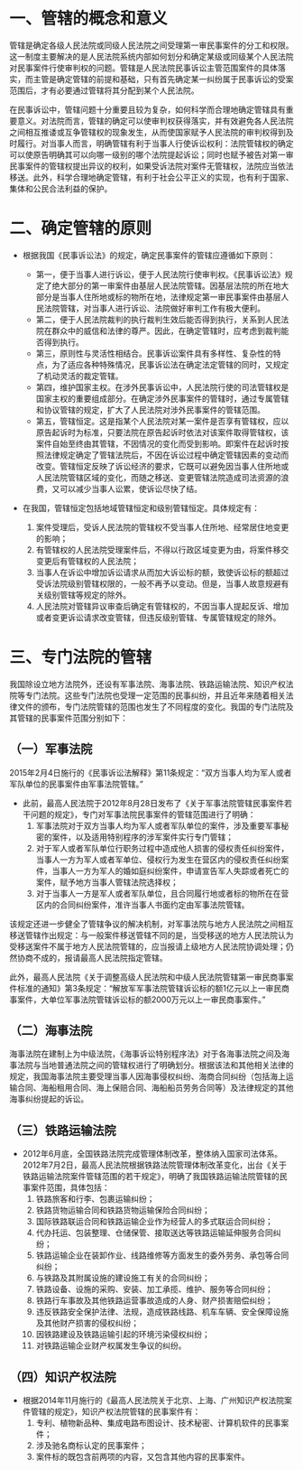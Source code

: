 # 一、管辖的概念和意义
管辖是确定各级人民法院或同级人民法院之间受理第一审民事案件的分工和权限。这一制度主要解决的是人民法院系统内部如何划分和确定某级或同级某个人民法院对民事案件行使审判权的问题。管辖是人民法院民事诉讼主管范围案件的具体落实，而主管是确定管辖的前提和基础，只有首先确定某一纠纷属于民事诉讼的受案范围后，才有必要通过管辖将其分配到某个人民法院。

在民事诉讼中，管辖问题十分重要且较为复杂，如何科学而合理地确定管辖具有重要意义。对法院而言，管辖的确定可以使审判权获得落实，并有效避免各人民法院之间相互推诿或互争管辖权的现象发生，从而使国家赋予人民法院的审判权得到及时履行。对当事人而言，明确管辖有利于当事人行使诉讼权利：法院管辖权的确定可以使原告明确其可以向哪一级别的哪个法院提起诉讼；同时也赋予被告对第一审民事案件的管辖权提出异议的权利，如果受诉法院对案件无管辖权，法院应当依法移送。此外，科学合理地确定管辖，有利于社会公平正义的实现，也有利于国家、集体和公民合法利益的保护。
# 二、确定管辖的原则
- 根据我国《民事诉讼法》的规定，确定民事案件的管辖应遵循如下原则：
	- 第一，便于当事人进行诉讼，便于人民法院行使审判权。《民事诉讼法》规定了绝大部分的第一审案件由基层人民法院管辖。因基层法院的所在地大部分是当事人住所地或标的物所在地，法律规定第一审民事案件由基层人民法院管辖，对当事人进行诉讼、法院做好审判工作有极大便利。
	- 第二，便于人民法院裁判的执行裁判生效后能否得到执行，关系到人民法院在群众中的威信和法律的尊严。因此，在确定管辖时，应考虑到裁判能否得到执行。
	- 第三，原则性与灵活性相结合。民事诉讼案件具有多样性、复杂性的特点，为了适应各种特殊情况，民事诉讼法在确定法定管辖的同时，又规定了机动灵活的裁定管辖。
	- 第四，维护国家主权。在涉外民事诉讼中，人民法院行使的司法管辖权是国家主权的重要组成部分。在确定涉外民事案件的管辖时，通过专属管辖和协议管辖的规定，扩大了人民法院对涉外民事案件的管辖范围。
	- 第五，管辖恒定。这是指某个人民法院对某一案件是否享有管辖权，应以原告起诉时为标准，只要法院在原告起诉时依法对该案件取得管辖权，该案件自始至终由其管辖，不因情况的变化而受到影响。即案件在起诉时按照法律规定确定了管辖法院后，不因在诉讼过程中确定管辖因素的变动而改变。管辖恒定反映了诉讼经济的要求，它既可以避免因当事人住所地或人民法院管辖区域的变化，而随之移送、变更管辖法院造成司法资源的浪费，又可以减少当事人讼累，使诉讼尽快了结。

- 在我国，管辖恒定包括地域管辖恒定和级别管辖恒定。具体规定有：
	1. 案件受理后，受诉人民法院的管辖权不受当事人住所地、经常居住地变更的影响；
	2. 有管辖权的人民法院受理案件后，不得以行政区域变更为由，将案件移交变更后有管辖权的人民法院；
	3. 当事人在诉讼中增加诉讼请求从而加大诉讼标的额，致使诉讼标的额超过受诉法院级别管辖权限的，一般不再予以变动。但是，当事人故意规避有关级别管辖等规定的除外。
	4. 人民法院对管辖异议审查后确定有管辖权的，不因当事人提起反诉、增加或者变更诉讼请求改变管辖，但违反级别管辖、专属管辖规定的除外。
# 三、专门法院的管辖
我国除设立地方法院外，还设有军事法院、海事法院、铁路运输法院、知识产权法院等专门法院。这些专门法院也受理一定范围的民事纠纷，并且近年来随着相关法律文件的颁布，专门法院管辖的范围也发生了不同程度的变化。我国的专门法院及其管辖的民事案件范围分别如下：
## （一）军事法院
2015年2月4日施行的《民事诉讼法解释》第11条规定：“双方当事人均为军人或者军队单位的民事案件由军事法院管辖。”

- 此前，最高人民法院于2012年8月28日发布了《关于军事法院管辖民事案件若干问题的规定》，专门对军事法院民事案件的管辖范围进行了明确：
	1. 军事法院对于双方当事人均为军人或者军队单位的案件，涉及重要军事秘密的案件，以及适用特别程序的涉军案件实行专门管辖；
	2. 对于军人或者军队单位行职务过程中造成他人损害的侵权责任纠纷案件，当事人一方为军人或者军单位、侵权行为发生在营区内的侵权责任纠纷案件，当事人一方为军人的婚如庭纠纷案件，申请宣告军人失踪或者死亡的案件，赋予地方当事人管辖法院选择权；
	3. 对于当事人一方是军人或者军队单位，且合同履行地或者标的物所在在营区内的合同纠纷案件，准许当事人书面约定由军事法院管辖。

该规定还进一步健全了管辖争议的解决机制，对军事法院与地方人民法院之间相互移送管辖作出规定：与一般案件移送管辖不同的是，当受移送的地方人民法院认为受移送案件不属于地方人民法院管辖的，应当报请上级地方人民法院协调处理；仍然协商不成的，报请最高人民法院指定管辖。

此外，最高人民法院《关于调整高级人民法院和中级人民法院管辖第一审民商事案件标准的通知》第3条规定：“解放军军事法院管辖诉讼标的额1亿元以上一审民商事案件，大单位军事法院管辖诉讼标的额2000万元以上一审民商事案件。”
## （二）海事法院
海事法院在建制上为中级法院，《海事诉讼特别程序法》对于各海事法院之间及海事法院与当地普通法院之间的管辖权进行了明确划分。根据该法和其他相关法律的规定，我国海事法院主要受理当事人因海事侵权纠纷、海商合同纠纷（包括海上运输合同、海船租用合同、海上保赔合同、海船船员劳务合同等）及法律规定的其他海事纠纷提起的诉讼。
## （三）铁路运输法院
- 2012年6月底，全国铁路法院完成管理体制改革，整体纳入国家司法体系。2012年7月2日，最高人民法院根据铁路法院管理体制改革变化，出台《关于铁路运输法院案件管辖范围的若干规定》，明确了我国铁路运输法院管辖的民事案件范围，具体包括：
	1. 铁路旅客和行李、包裹运输纠纷；
	2. 铁路货物运输合同和铁路货物运输保险合同纠纷；
	3. 国际铁路联运合同和铁路运输企业作为经营人的多式联运合同纠纷；
	4. 代办托运、包装整理、仓储保管、接取送达等铁路运输延伸服务合同纠纷；
	5. 铁路运输企业在装卸作业、线路维修等方面发生的委外劳务、承包等合同纠纷；
	6. 与铁路及其附属设施的建设施工有关的合同纠纷；
	7. 铁路设备、设施的采购、安装、加工承揽、维护、服务等合同纠纷；
	8. 铁路行车事故及其他铁路运营事故造成的人身、财产损害赔偿纠纷；
	9. 违反铁路安全保护法律、法规，造成铁路线路、机车车辆、安全保障设施及其他财产损害的侵权纠纷；
	10. 因铁路建设及铁路运输引起的环境污染侵权纠纷；
	11. 对铁路运输企业财产权属发生争议的纠纷。
## （四）知识产权法院
- 根据2014年11月施行的《最高人民法院关于北京、上海、广州知识产权法院案件管辖的规定》，知识产权法院管辖的民事案件有：
	1. 专利、植物新品种、集成电路布图设计、技术秘密、计算机软件的民事案件；
	2. 涉及驰名商标认定的民事案件；
	3. 案件标的既包含前两项的内容，又包含其他内容的民事案件。